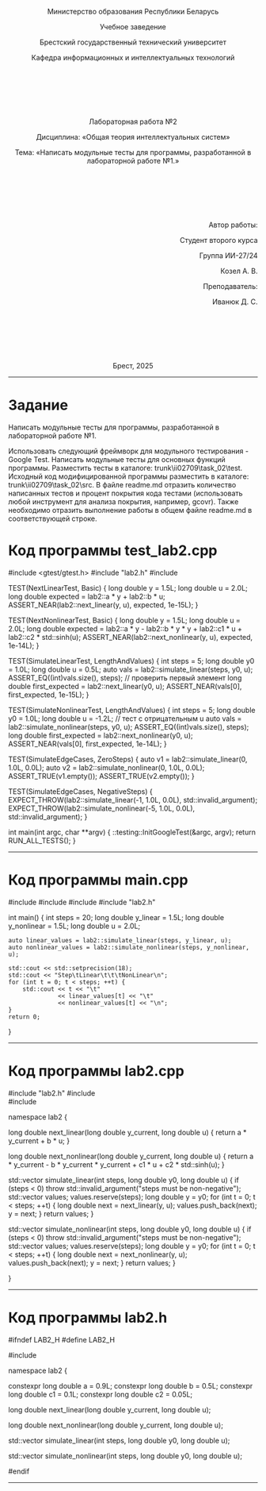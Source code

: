<p align="center">Министерство образования Республики Беларусь</p>
<p align="center">Учебное заведение</p>
<p align="center">Брестский государственный технический университет</p>
<p align="center">Кафедра информационных и интеллектуальных технологий</p>
<div style="margin-bottom: 8em;"></div>
<p align="center">Лабораторная работа №2</p>
<p align="center">Дисциплина: «Общая теория интеллектуальных систем»</p>
<p align="center">Тема: «Написать модульные тесты для программы, разработанной в лабораторной работе №1.»</p>
<div style="margin-bottom: 8em;"></div>
<p align="right">Автор работы:</p>
<p align="right">Студент второго курса</p>
<p align="right">Группа ИИ-27/24</p>
<p align="right">Козел А. В.</p>
<p align="right">Преподаватель:</p>
<p align="right">Иванюк Д. С.</p>
<div style="margin-bottom: 8em;"></div>
<p align="center">Брест, 2025</p>

---

# Задание #
Написать модульные тесты для программы, разработанной в лабораторной работе №1.

Использовать следующий фреймворк для модульного тестирования - Google Test.
Написать модульные тесты для основных функций программы. Разместить тесты в каталоге: trunk\ii02709\task_02\test.
Исходный код модифицированной программы разместить в каталоге: trunk\ii02709\task_02\src.
В файле readme.md отразить количество написанных тестов и процент покрытия кода тестами (использовать любой инструмент для анализа покрытия, например, gcovr).
Также необходимо отразить выполнение работы в общем файле readme.md в соответствующей строке.

# Код программы test_lab2.cpp #

#include <gtest/gtest.h>
#include "lab2.h"
#include <cmath>

TEST(NextLinearTest, Basic) {
    long double y = 1.5L;
    long double u = 2.0L;
    long double expected = lab2::a * y + lab2::b * u;
    ASSERT_NEAR(lab2::next_linear(y, u), expected, 1e-15L);
}

TEST(NextNonlinearTest, Basic) {
    long double y = 1.5L;
    long double u = 2.0L;
    long double expected = lab2::a * y - lab2::b * y * y + lab2::c1 * u + lab2::c2 * std::sinh(u);
    ASSERT_NEAR(lab2::next_nonlinear(y, u), expected, 1e-14L);
}

TEST(SimulateLinearTest, LengthAndValues) {
    int steps = 5;
    long double y0 = 1.0L;
    long double u = 0.5L;
    auto vals = lab2::simulate_linear(steps, y0, u);
    ASSERT_EQ((int)vals.size(), steps);
    // проверить первый элемент
    long double first_expected = lab2::next_linear(y0, u);
    ASSERT_NEAR(vals[0], first_expected, 1e-15L);
}

TEST(SimulateNonlinearTest, LengthAndValues) {
    int steps = 5;
    long double y0 = 1.0L;
    long double u = -1.2L; // тест с отрицательным u
    auto vals = lab2::simulate_nonlinear(steps, y0, u);
    ASSERT_EQ((int)vals.size(), steps);
    long double first_expected = lab2::next_nonlinear(y0, u);
    ASSERT_NEAR(vals[0], first_expected, 1e-14L);
}

TEST(SimulateEdgeCases, ZeroSteps) {
    auto v1 = lab2::simulate_linear(0, 1.0L, 0.0L);
    auto v2 = lab2::simulate_nonlinear(0, 1.0L, 0.0L);
    ASSERT_TRUE(v1.empty());
    ASSERT_TRUE(v2.empty());
}

TEST(SimulateEdgeCases, NegativeSteps) {
    EXPECT_THROW(lab2::simulate_linear(-1, 1.0L, 0.0L), std::invalid_argument);
    EXPECT_THROW(lab2::simulate_nonlinear(-5, 1.0L, 0.0L), std::invalid_argument);
}

int main(int argc, char **argv) {
    ::testing::InitGoogleTest(&argc, argv);
    return RUN_ALL_TESTS();
}

---

# Код программы main.cpp #

#include <iostream>
#include <vector>
#include <iomanip> 
#include "lab2.h"

int main() {
    int steps = 20;
    long double y_linear = 1.5L;
    long double y_nonlinear = 1.5L;
    long double u = 2.0L;

    auto linear_values = lab2::simulate_linear(steps, y_linear, u);
    auto nonlinear_values = lab2::simulate_nonlinear(steps, y_nonlinear, u);

    std::cout << std::setprecision(18);
    std::cout << "Step\tLinear\t\t\tNonLinear\n";
    for (int t = 0; t < steps; ++t) {
        std::cout << t << "\t" 
                  << linear_values[t] << "\t"
                  << nonlinear_values[t] << "\n";
    }
    return 0;
}

---

# Код программы lab2.cpp #

#include "lab2.h"
#include <cmath>   
#include <stdexcept>

namespace lab2 {

long double next_linear(long double y_current, long double u) {
    return a * y_current + b * u;
}

long double next_nonlinear(long double y_current, long double u) {
    return a * y_current - b * y_current * y_current + c1 * u + c2 * std::sinh(u);
}

std::vector<long double> simulate_linear(int steps, long double y0, long double u) {
    if (steps < 0) throw std::invalid_argument("steps must be non-negative");
    std::vector<long double> values;
    values.reserve(steps);
    long double y = y0;
    for (int t = 0; t < steps; ++t) {
        long double next = next_linear(y, u);
        values.push_back(next);
        y = next;
    }
    return values;
}

std::vector<long double> simulate_nonlinear(int steps, long double y0, long double u) {
    if (steps < 0) throw std::invalid_argument("steps must be non-negative");
    std::vector<long double> values;
    values.reserve(steps);
    long double y = y0;
    for (int t = 0; t < steps; ++t) {
        long double next = next_nonlinear(y, u);
        values.push_back(next);
        y = next;
    }
    return values;
}

}

---

# Код программы lab2.h #

#ifndef LAB2_H
#define LAB2_H

#include <vector>

namespace lab2 {

constexpr long double a = 0.9L;
constexpr long double b = 0.5L;
constexpr long double c1 = 0.1L;
constexpr long double c2 = 0.05L;

long double next_linear(long double y_current, long double u);

long double next_nonlinear(long double y_current, long double u);

std::vector<long double> simulate_linear(int steps, long double y0, long double u);

std::vector<long double> simulate_nonlinear(int steps, long double y0, long double u);


#endif

---